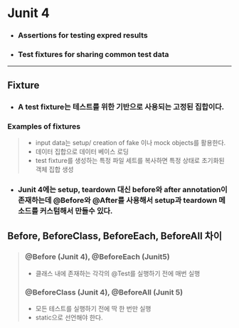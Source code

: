 # Junit 4
- ### Assertions for testing expred results
- ### Test fixtures for sharing common test data

---

## Fixture
- ### A test fixture는 테스트를 위한 기반으로 사용되는 고정된 집합이다.

### Examples of fixtures
> - input data는 setup/ creation of fake 이나 mock objects를 활용한다.
> - 데이터 집합으로 데이터 베이스 로딩
> - test fixture를 생성하는 특정 파일 세트를 복사하면 특정 상태로 초기화된 객체 집합 생성
- ### Junit 4에는 setup, teardown 대신 before와 after annotation이 존재하는데 @Before와 @After를 사용해서 setup과 teardown 메소드를 커스텀해서 만들수 있다.


## Before, BeforeClass, BeforeEach, BeforeAll 차이
> ### @Before (Junit 4), @BeforeEach (Junit5)
> - 클래스 내에 존재하는 각각의 @Test를 실행하기 전에 매번 실행
> ### @BeforeClass (Junit 4), @BeforeAll (Junit 5)
> - 모든 테스트를 실행하기 전에 딱 한 번만 실행
> - static으로 선언해야 한다.